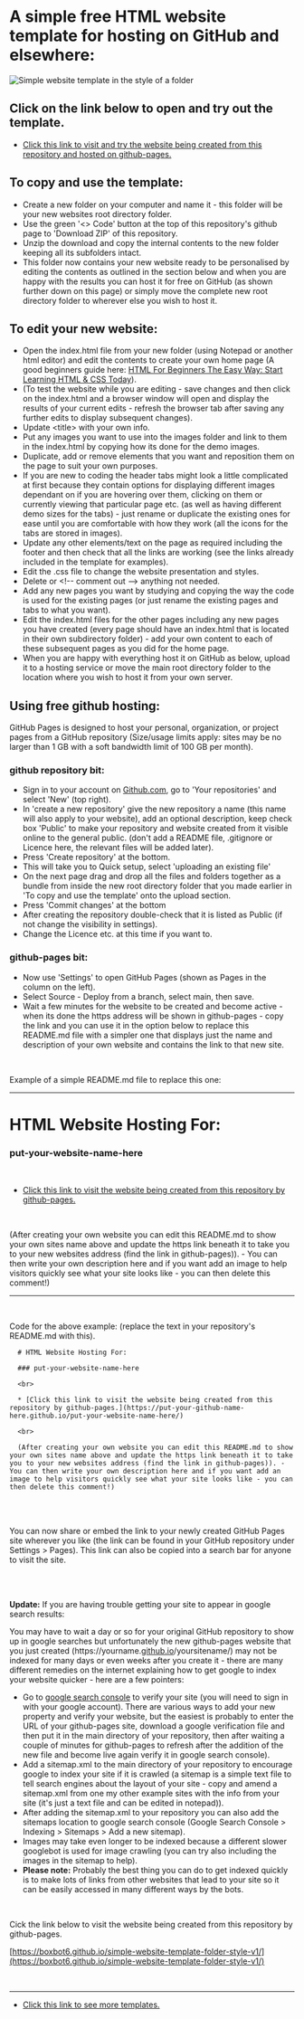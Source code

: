 # A simple free HTML website template for hosting on GitHub and elsewhere:

![Simple website template in the style of a folder](images/simple-website-template-folder-style-v1-sample.png)

## Click on the link below to open and try out the template.

* [Click this link to visit and try the website being created from this repository and hosted on github-pages.](https://boxbot6.github.io/simple-website-template-folder-style-v1/)

## To copy and use the template:
* Create a new folder on your computer and name it - this folder will be your new websites root directory folder.
* Use the green '\<\> Code' button at the top of this repository's github page to 'Download ZIP' of this repository.
* Unzip the download and copy the internal contents to the new folder keeping all its subfolders intact.
* This folder now contains your new website ready to be personalised by editing the contents as outlined in the section below and when you are happy with the results you can host it for free on GitHub (as shown further down on this page) or simply move the complete new root directory folder to wherever else you wish to host it.

## To edit your new website:
* Open the index.html file from your new folder (using Notepad or another html editor) and edit the contents to create your own home page (A good beginners guide here: [HTML For Beginners The Easy Way: Start Learning HTML & CSS Today](https://html.com/)).
* (To test the website while you are editing - save changes and then click on the index.html and a browser window will open and display the results of your current edits - refresh the browser tab after saving any further edits to display subsequent changes).
* Update \<title\> with your own info.
* Put any images you want to use into the images folder and link to them in the index.html by copying how its done for the demo images.
* Duplicate, add or remove elements that you want and reposition them on the page to suit your own purposes.
* If you are new to coding the header tabs might look a little complicated at first because they contain options for displaying different images dependant on if you are hovering over them, clicking on them or currently viewing that particular page etc. (as well as having different demo sizes for the tabs) - just rename or duplicate the existing ones for ease until you are comfortable with how they work (all the icons for the tabs are stored in images).
* Update any other elements\/text on the page as required including the footer and then check that all the links are working (see the links already included in the template for examples).
* Edit the .css file to change the website presentation and styles.
* Delete or \<\!\-\- comment out \-\-\> anything not needed.
* Add any new pages you want by studying and copying the way the code is used for the existing pages (or just rename the existing pages and tabs to what you want).
* Edit the index.html files for the other pages including any new pages you have created (every page should have an index.html that is located in their own subdirectory folder) - add your own content to each of these subsequent pages as you did for the home page.
* When you are happy with everything host it on GitHub as below, upload it to a hosting service or move the main root directory folder to the location where you wish to host it from your own server.

## Using free github hosting:
GitHub Pages is designed to host your personal, organization, or project pages from a GitHub repository (Size\/usage limits apply: sites may be no larger than 1 GB with a soft bandwidth limit of 100 GB per month).

### github repository bit:
* Sign in to your account on [Github.com](https://github.com/), go to 'Your repositories' and select 'New' (top right).
* In 'create a new repository' give the new repository a name (this name will also apply to your website), add an optional description, keep check box 'Public' to make your repository and website created from it visible online to the general public. (don't add a README file, .gitignore or Licence here, the relevant files will be added later).
* Press 'Create repository' at the bottom.
* This will take you to Quick setup, select 'uploading an existing file'
* On the next page drag and drop all the files and folders together as a bundle from inside the new root directory folder that you made earlier in 'To copy and use the template' onto the upload section.
* Press 'Commit changes' at the bottom
* After creating the repository double-check that it is listed as Public (if not change the visibility in settings).
* Change the Licence etc. at this time if you want to.
### github-pages bit:
* Now use 'Settings' to open GitHub Pages (shown as Pages in the column on the left).
* Select Source - Deploy from a branch, select main, then save.
* Wait a few minutes for the website to be created and become active - when its done the https address will be shown in github-pages - copy the link and you can use it in the option below to replace this README.md file with a simpler one that displays just the name and description of your own website and contains the link to that new site.

<br>

Example of a simple README.md file to replace this one:

---

# HTML Website Hosting For:

### put-your-website-name-here

<br>

* [Click this link to visit the website being created from this repository by github-pages.](https://put-your-github-name-here.github.io/put-your-website-name-here/)

<br>

(After creating your own website you can edit this README.md to show your own sites name above and update the https link beneath it to take you to your new websites address (find the link in github-pages)). - You can then write your own description here and if you want add an image to help visitors quickly see what your site looks like - you can then delete this comment!)

---

<br>

Code for the above example: (replace the text in your repository's README.md with this).

      # HTML Website Hosting For:

      ### put-your-website-name-here

      <br>

      * [Click this link to visit the website being created from this repository by github-pages.](https://put-your-github-name-here.github.io/put-your-website-name-here/)

      <br>

      (After creating your own website you can edit this README.md to show your own sites name above and update the https link beneath it to take you to your new websites address (find the link in github-pages)). - You can then write your own description here and if you want add an image to help visitors quickly see what your site looks like - you can then delete this comment!)
      
<br>

<br>

You can now share or embed the link to your newly created GitHub Pages site wherever you like (the link can be found in your GitHub repository under Settings > Pages). This link can also be copied into a search bar for anyone to visit the site.

<br>

<br>

**Update:** If you are having trouble getting your site to appear in google search results:

You may have to wait a day or so for your original GitHub repository to show up in google searches but unfortunately the new github-pages website that you just created (https<nolink>://yourname.<ins>github.io</ins>/yoursitename/) may not be indexed for many days or even weeks after you create it - there are many different remedies on the internet explaining how to get google to index your website quicker - here are a few pointers:
* Go to [google search console](https://search.google.com/search-console/about) to verify your site (you will need to sign in with your google account). There are various ways to add your new property and verify your website, but the easiest is probably to enter the URL of your github-pages site, download a google verification file and then put it in the main directory of your repository, then after waiting a couple of minutes for github-pages to refresh after the addition of the new file and become live again verify it in google search console).
* Add a sitemap.xml to the main directory of your repository to encourage google to index your site if it is crawled (a sitemap is a simple text file to tell search engines about the layout of your site - copy and amend a sitemap.xml from one my other example sites with the info from your site (it's just a text file and can be edited in notepad)).
* After adding the sitemap.xml to your repository you can also add the sitemaps location to google search console (Google Search Console > Indexing > Sitemaps > Add a new sitemap).
* Images may take even longer to be indexed because a different slower googlebot is used for image crawling (you can try also including the images in the sitemap to help).
* **Please note:** Probably the best thing you can do to get indexed quickly is to make lots of links from other websites that lead to your site so it can be easily accessed in many different ways by the bots.

<br>

Cick the link below to visit the website being created from this repository by github-pages.

[https://boxbot6.github.io/simple-website-template-folder-style-v1/](https://boxbot6.github.io/simple-website-template-folder-style-v1/)

<br>

---

* [Click this link to see more templates.](https://boxbot6.github.io/simple-website-templates/)

<br>

